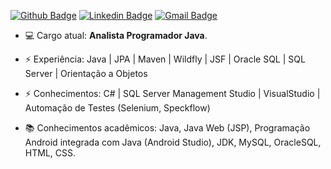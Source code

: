 [![Github Badge](https://img.shields.io/badge/-MicaelTrivelato-000?style=flat-square&logo=Github&logoColor=white&link=https://github.com/GuScarpim)](https://github.com/micaelTrivelato)
[![Linkedin Badge](https://img.shields.io/badge/-MicaelTrivelato-blue?style=flat-square&logo=Linkedin&logoColor=white&link=https://www.linkedin.com/in/micaelTrivelato/)](https://www.linkedin.com/in/micaelTrivelato/)
[![Gmail Badge](https://img.shields.io/badge/-micaeltrivelato1@gmail.com-c14438?style=flat-square&logo=Gmail&logoColor=white&link=mailto:micaeltrivelato1@gmail.com)](mailto:micaeltrivelato1@gmail.com)
<br>
-  💻 Cargo atual: <b>Analista Programador Java</b>.

-  ⚡ Experiência: Java | JPA | Maven | Wildfly | JSF | Oracle SQL | SQL Server | Orientação a Objetos

-  ⚡ Conhecimentos: C# | SQL Server Management Studio | VisualStudio | Automação de Testes (Selenium, Speckflow)  

-  :books: Conhecimentos acadêmicos: Java, Java Web (JSP), Programação Android integrada com Java (Android Studio), JDK, MySQL, OracleSQL, HTML, CSS.
